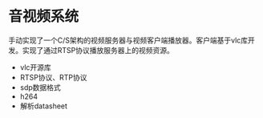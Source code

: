 # 音视频系统

手动实现了一个C/S架构的视频服务器与视频客户端播放器。客户端基于vlc库开发。实现了通过RTSP协议播放服务器上的视频资源。

- vlc开源库
- RTSP协议、RTP协议
- sdp数据格式
- h264
- 解析datasheet